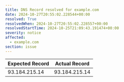 ```yaml
---
title: DNS Record resolved for example.com
date: 2024-10-27T20:55:02.228544+00:00
resolved: True
resolvedWhen: 2024-10-27T20:55:02.228557+00:00
resolvedStartTime: 2024-10-25T21:09:43.191474+00:00
severity: notice
affected:
  - example.com
section: issue
---
```


| Expected Record  | Actual Record  |
|------------------|----------------|
| 93.184.215.14 | 93.184.215.14 |
